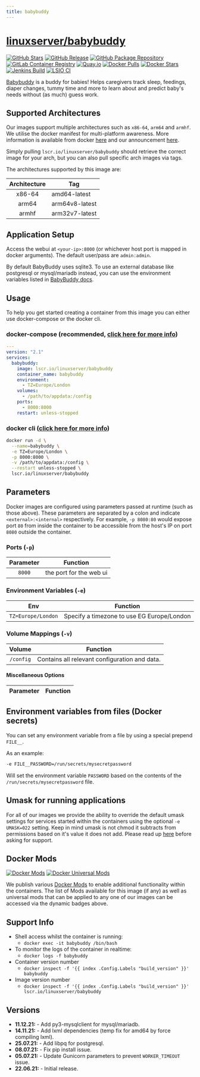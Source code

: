 ```yaml
---
title: babybuddy
---
```

<!-- DO NOT EDIT THIS FILE MANUALLY  -->
<!-- Please read the https://github.com/linuxserver/docker-babybuddy/blob/main/.github/CONTRIBUTING.md -->

# [linuxserver/babybuddy](https://github.com/linuxserver/docker-babybuddy)

[![GitHub Stars](https://img.shields.io/github/stars/linuxserver/docker-babybuddy.svg?color=94398d&labelColor=555555&logoColor=ffffff&style=for-the-badge&logo=github)](https://github.com/linuxserver/docker-babybuddy)
[![GitHub Release](https://img.shields.io/github/release/linuxserver/docker-babybuddy.svg?color=94398d&labelColor=555555&logoColor=ffffff&style=for-the-badge&logo=github)](https://github.com/linuxserver/docker-babybuddy/releases)
[![GitHub Package Repository](https://img.shields.io/static/v1.svg?color=94398d&labelColor=555555&logoColor=ffffff&style=for-the-badge&label=linuxserver.io&message=GitHub%20Package&logo=github)](https://github.com/linuxserver/docker-babybuddy/packages)
[![GitLab Container Registry](https://img.shields.io/static/v1.svg?color=94398d&labelColor=555555&logoColor=ffffff&style=for-the-badge&label=linuxserver.io&message=GitLab%20Registry&logo=gitlab)](https://gitlab.com/linuxserver.io/docker-babybuddy/container_registry)
[![Quay.io](https://img.shields.io/static/v1.svg?color=94398d&labelColor=555555&logoColor=ffffff&style=for-the-badge&label=linuxserver.io&message=Quay.io)](https://quay.io/repository/linuxserver.io/babybuddy)
[![Docker Pulls](https://img.shields.io/docker/pulls/linuxserver/babybuddy.svg?color=94398d&labelColor=555555&logoColor=ffffff&style=for-the-badge&label=pulls&logo=docker)](https://hub.docker.com/r/linuxserver/babybuddy)
[![Docker Stars](https://img.shields.io/docker/stars/linuxserver/babybuddy.svg?color=94398d&labelColor=555555&logoColor=ffffff&style=for-the-badge&label=stars&logo=docker)](https://hub.docker.com/r/linuxserver/babybuddy)
[![Jenkins Build](https://img.shields.io/jenkins/build?labelColor=555555&logoColor=ffffff&style=for-the-badge&jobUrl=https%3A%2F%2Fci.linuxserver.io%2Fjob%2FDocker-Pipeline-Builders%2Fjob%2Fdocker-babybuddy%2Fjob%2Fmain%2F&logo=jenkins)](https://ci.linuxserver.io/job/Docker-Pipeline-Builders/job/docker-babybuddy/job/main/)
[![LSIO CI](https://img.shields.io/badge/dynamic/yaml?color=94398d&labelColor=555555&logoColor=ffffff&style=for-the-badge&label=CI&query=CI&url=https%3A%2F%2Fci-tests.linuxserver.io%2Flinuxserver%2Fbabybuddy%2Flatest%2Fci-status.yml)](https://ci-tests.linuxserver.io/linuxserver/babybuddy/latest/index.html)

[Babybuddy](https://github.com/babybuddy/babybuddy) is a buddy for babies! Helps caregivers track sleep, feedings, diaper changes, tummy time and more to learn about and predict baby's needs without (as much) guess work.

## Supported Architectures

Our images support multiple architectures such as `x86-64`, `arm64` and `armhf`. We utilise the docker manifest for multi-platform awareness. More information is available from docker [here](https://github.com/docker/distribution/blob/master/docs/spec/manifest-v2-2.md#manifest-list) and our announcement [here](https://blog.linuxserver.io/2019/02/21/the-lsio-pipeline-project/).

Simply pulling `lscr.io/linuxserver/babybuddy` should retrieve the correct image for your arch, but you can also pull specific arch images via tags.

The architectures supported by this image are:

| Architecture | Tag |
| :----: | --- |
| x86-64 | amd64-latest |
| arm64 | arm64v8-latest |
| armhf | arm32v7-latest |

## Application Setup

Access the webui at `<your-ip>:8000` (or whichever host port is mapped in docker arguments). The default user/pass are `admin:admin`.

By default BabyBuddy uses sqlite3. To use an external database like postgresql or mysql/mariadb instead, you can use the environment variables listed in [BabyBuddy docs](https://github.com/babybuddy/babybuddy#configuration).

## Usage

To help you get started creating a container from this image you can either use docker-compose or the docker cli.

### docker-compose (recommended, [click here for more info](https://docs.linuxserver.io/general/docker-compose))

```yaml
---
version: "2.1"
services:
  babybuddy:
    image: lscr.io/linuxserver/babybuddy
    container_name: babybuddy
    environment:
      - TZ=Europe/London
    volumes:
      - /path/to/appdata:/config
    ports:
      - 8000:8000
    restart: unless-stopped
```

### docker cli ([click here for more info](https://docs.docker.com/engine/reference/commandline/cli/))

```bash
docker run -d \
  --name=babybuddy \
  -e TZ=Europe/London \
  -p 8000:8000 \
  -v /path/to/appdata:/config \
  --restart unless-stopped \
  lscr.io/linuxserver/babybuddy
```

## Parameters

Docker images are configured using parameters passed at runtime (such as those above). These parameters are separated by a colon and indicate `<external>:<internal>` respectively. For example, `-p 8080:80` would expose port `80` from inside the container to be accessible from the host's IP on port `8080` outside the container.

### Ports (`-p`)

| Parameter | Function |
| :----: | --- |
| `8000` | the port for the web ui |

### Environment Variables (`-e`)

| Env | Function |
| :----: | --- |
| `TZ=Europe/London` | Specify a timezone to use EG Europe/London |

### Volume Mappings (`-v`)

| Volume | Function |
| :----: | --- |
| `/config` | Contains all relevant configuration and data. |

#### Miscellaneous Options

| Parameter | Function |
| :-----:   | --- |

## Environment variables from files (Docker secrets)

You can set any environment variable from a file by using a special prepend `FILE__`.

As an example:

```bash
-e FILE__PASSWORD=/run/secrets/mysecretpassword
```

Will set the environment variable `PASSWORD` based on the contents of the `/run/secrets/mysecretpassword` file.

## Umask for running applications

For all of our images we provide the ability to override the default umask settings for services started within the containers using the optional `-e UMASK=022` setting.
Keep in mind umask is not chmod it subtracts from permissions based on it's value it does not add. Please read up [here](https://en.wikipedia.org/wiki/Umask) before asking for support.

## Docker Mods

[![Docker Mods](https://img.shields.io/badge/dynamic/yaml?color=94398d&labelColor=555555&logoColor=ffffff&style=for-the-badge&label=babybuddy&query=%24.mods%5B%27babybuddy%27%5D.mod_count&url=https%3A%2F%2Fraw.githubusercontent.com%2Flinuxserver%2Fdocker-mods%2Fmaster%2Fmod-list.yml)](https://mods.linuxserver.io/?mod=babybuddy "view available mods for this container.") [![Docker Universal Mods](https://img.shields.io/badge/dynamic/yaml?color=94398d&labelColor=555555&logoColor=ffffff&style=for-the-badge&label=universal&query=%24.mods%5B%27universal%27%5D.mod_count&url=https%3A%2F%2Fraw.githubusercontent.com%2Flinuxserver%2Fdocker-mods%2Fmaster%2Fmod-list.yml)](https://mods.linuxserver.io/?mod=universal "view available universal mods.")

We publish various [Docker Mods](https://github.com/linuxserver/docker-mods) to enable additional functionality within the containers. The list of Mods available for this image (if any) as well as universal mods that can be applied to any one of our images can be accessed via the dynamic badges above.

## Support Info

* Shell access whilst the container is running:
  * `docker exec -it babybuddy /bin/bash`
* To monitor the logs of the container in realtime:
  * `docker logs -f babybuddy`
* Container version number
  * `docker inspect -f '{{ index .Config.Labels "build_version" }}' babybuddy`
* Image version number
  * `docker inspect -f '{{ index .Config.Labels "build_version" }}' lscr.io/linuxserver/babybuddy`

## Versions

* **11.12.21:** - Add py3-mysqlclient for mysql/mariadb.
* **14.11.21:** - Add lxml dependencies (temp fix for amd64 by force compiling lxml).
* **25.07.21:** - Add libpq for postgresql.
* **08.07.21:** - Fix pip install issue.
* **05.07.21:** - Update Gunicorn parameters to prevent `WORKER_TIMEOUT` issue.
* **22.06.21:** - Initial release.
